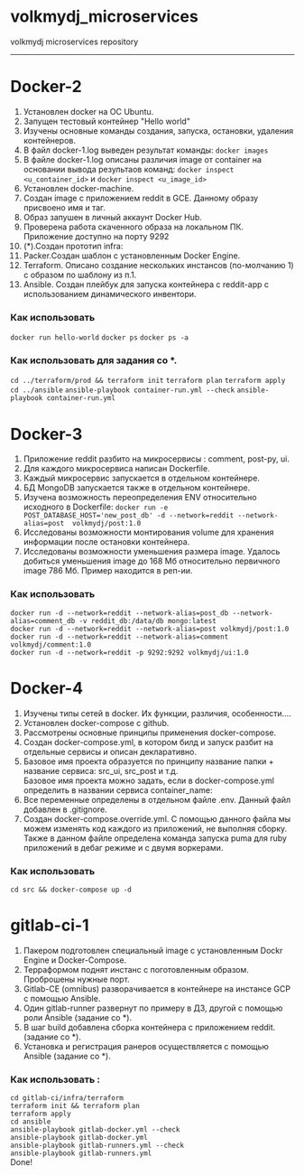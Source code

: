 # volkmydj_microservices
volkmydj microservices repository

---------------------------------------

# Docker-2
1. Установлен docker на OC Ubuntu.
2. Запущен тестовый контейнер "Hello world"
3. Изучены основные команды создания, запуска, остановки, удаления контейнеров.
4. В файл docker-1.log выведен результат команды: `docker images`
5. В файле docker-1.log описаны различия image от container на основании вывода результаов команд:
   `docker inspect <u_container_id>` и `docker inspect <u_image_id>`
6. Установлен docker-machine.
7. Создан image с приложением reddit в GCE. Данному образу присвоено имя и таг.
8. Образ запушен в личный аккаунт Docker Hub.
9. Проверена работа скаченного образа на локальном ПК. Приложение доступно на порту 9292
10. (*).Создан прототип infra:
  1. Packer.Создан шаблон с установленным Docker Engine.
  2. Terraform. Описано создание нескольких инстансов (по-молчанию 1) с образом по шаблону из п.1.
  3. Ansible. Создан плейбук для запуска контейнера с reddit-app с использованием динамического инвентори.

### Как использовать
`docker run hello-world`
`docker ps`
`docker ps -a`

### Как использовать для задания со *.

`cd ../terraform/prod && terraform init`
`terraform plan`
`terraform apply`
`cd ../ansible`
`ansible-playbook container-run.yml --check`
`ansible-playbook container-run.yml`


# Docker-3
1. Приложение reddit разбито на микросервисы : comment, post-py, ui.
2. Для каждого микросервиса написан Dockerfile.
3. Каждый микросервис запускается в отдельном контейнере.
4. БД MongoDB запускается также в отдельном контейнере.
5. Изучена возможность переопределения ENV относительно исходного в Dockerfile:
   `docker run -e POST_DATABASE_HOST='new_post_db' -d --network=reddit --network-alias=post  volkmydj/post:1.0`
6. Исследованы возможности монтирования volume для хранения информации после остановки контейнера.
7. Исследованы возможности уменьшения размера image. Удалось добиться уменьшения image до 168 Мб относительно первичного image 786 Мб. Пример находится в реп-ии.

### Как использовать

`docker run -d --network=reddit --network-alias=post_db --network-alias=comment_db -v reddit_db:/data/db mongo:latest` \
`docker run -d --network=reddit --network-alias=post volkmydj/post:1.0` \
`docker run -d --network=reddit --network-alias=comment volkmydj/comment:1.0` \
`docker run -d --network=reddit -p 9292:9292 volkmydj/ui:1.0`


# Docker-4
1. Изучены типы сетей в docker. Их функции, различия, особенности....
2. Установлен docker-compose с github.
3. Рассмотрены основные принципы применения docker-compose.
4. Создан docker-compose.yml, в котором билд и запуск разбит на отдельные сервисы и описан декларативно.
5. Базовое имя проекта образуется по принципу название папки + название сервиса: src_ui, src_post и т.д. \
   Базовое имя проекта можно задать, если в docker-compose.yml определить в названии сервиса container_name:
6. Все переменные определены в отдельном файле .env. Данный файл добавлен в .gitignore.
7. Создан docker-compose.override.yml. С помощью данного файла мы можем изменять код каждого из приложений, не выполняя сборку. \
   Также в данном файле определена команда запуска puma для ruby приложений в дебаг режиме и с двумя воркерами.

### Как использовать
`cd src && docker-compose up -d`


# gitlab-ci-1
1. Пакером подготовлен специальный image с установленным Dockr Engine и Docker-Compose.
2. Терраформом поднят инстанс с поготовленным образом. Проброшены нужные порт.
3. Gitlab-CE (omnibus) разворачивается в контейнере на инстансе GCP с помощью Ansible.
4. Один gitlab-runner развернут по примеру в ДЗ, другой с помощью роли Ansible (задание со *).
5. В шаг build добавлена сборка контейнера с приложением reddit. (задание со *).
6. Установка и регистрация ранеров осуществляется с помощью Ansible (задание со *).

### Как использовать :
`cd gitlab-ci/infra/terraform ` \
`terraform init && terraform plan` \
`terraform apply` \
`cd ansible` \
`ansible-playbook gitlab-docker.yml --check` \
`ansible-playbook gitlab-docker.yml` \
`ansible-playbook gitlab-runners.yml --check` \
`ansible-playbook gitlab-runners.yml` \
Done!
